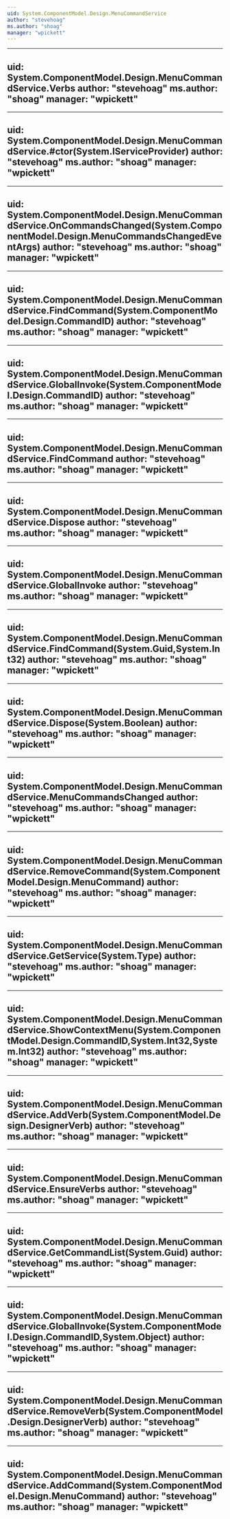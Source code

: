 ```yaml
---
uid: System.ComponentModel.Design.MenuCommandService
author: "stevehoag"
ms.author: "shoag"
manager: "wpickett"
---
```


---
uid: System.ComponentModel.Design.MenuCommandService.Verbs
author: "stevehoag"
ms.author: "shoag"
manager: "wpickett"
---

---
uid: System.ComponentModel.Design.MenuCommandService.#ctor(System.IServiceProvider)
author: "stevehoag"
ms.author: "shoag"
manager: "wpickett"
---

---
uid: System.ComponentModel.Design.MenuCommandService.OnCommandsChanged(System.ComponentModel.Design.MenuCommandsChangedEventArgs)
author: "stevehoag"
ms.author: "shoag"
manager: "wpickett"
---

---
uid: System.ComponentModel.Design.MenuCommandService.FindCommand(System.ComponentModel.Design.CommandID)
author: "stevehoag"
ms.author: "shoag"
manager: "wpickett"
---

---
uid: System.ComponentModel.Design.MenuCommandService.GlobalInvoke(System.ComponentModel.Design.CommandID)
author: "stevehoag"
ms.author: "shoag"
manager: "wpickett"
---

---
uid: System.ComponentModel.Design.MenuCommandService.FindCommand
author: "stevehoag"
ms.author: "shoag"
manager: "wpickett"
---

---
uid: System.ComponentModel.Design.MenuCommandService.Dispose
author: "stevehoag"
ms.author: "shoag"
manager: "wpickett"
---

---
uid: System.ComponentModel.Design.MenuCommandService.GlobalInvoke
author: "stevehoag"
ms.author: "shoag"
manager: "wpickett"
---

---
uid: System.ComponentModel.Design.MenuCommandService.FindCommand(System.Guid,System.Int32)
author: "stevehoag"
ms.author: "shoag"
manager: "wpickett"
---

---
uid: System.ComponentModel.Design.MenuCommandService.Dispose(System.Boolean)
author: "stevehoag"
ms.author: "shoag"
manager: "wpickett"
---

---
uid: System.ComponentModel.Design.MenuCommandService.MenuCommandsChanged
author: "stevehoag"
ms.author: "shoag"
manager: "wpickett"
---

---
uid: System.ComponentModel.Design.MenuCommandService.RemoveCommand(System.ComponentModel.Design.MenuCommand)
author: "stevehoag"
ms.author: "shoag"
manager: "wpickett"
---

---
uid: System.ComponentModel.Design.MenuCommandService.GetService(System.Type)
author: "stevehoag"
ms.author: "shoag"
manager: "wpickett"
---

---
uid: System.ComponentModel.Design.MenuCommandService.ShowContextMenu(System.ComponentModel.Design.CommandID,System.Int32,System.Int32)
author: "stevehoag"
ms.author: "shoag"
manager: "wpickett"
---

---
uid: System.ComponentModel.Design.MenuCommandService.AddVerb(System.ComponentModel.Design.DesignerVerb)
author: "stevehoag"
ms.author: "shoag"
manager: "wpickett"
---

---
uid: System.ComponentModel.Design.MenuCommandService.EnsureVerbs
author: "stevehoag"
ms.author: "shoag"
manager: "wpickett"
---

---
uid: System.ComponentModel.Design.MenuCommandService.GetCommandList(System.Guid)
author: "stevehoag"
ms.author: "shoag"
manager: "wpickett"
---

---
uid: System.ComponentModel.Design.MenuCommandService.GlobalInvoke(System.ComponentModel.Design.CommandID,System.Object)
author: "stevehoag"
ms.author: "shoag"
manager: "wpickett"
---

---
uid: System.ComponentModel.Design.MenuCommandService.RemoveVerb(System.ComponentModel.Design.DesignerVerb)
author: "stevehoag"
ms.author: "shoag"
manager: "wpickett"
---

---
uid: System.ComponentModel.Design.MenuCommandService.AddCommand(System.ComponentModel.Design.MenuCommand)
author: "stevehoag"
ms.author: "shoag"
manager: "wpickett"
---
